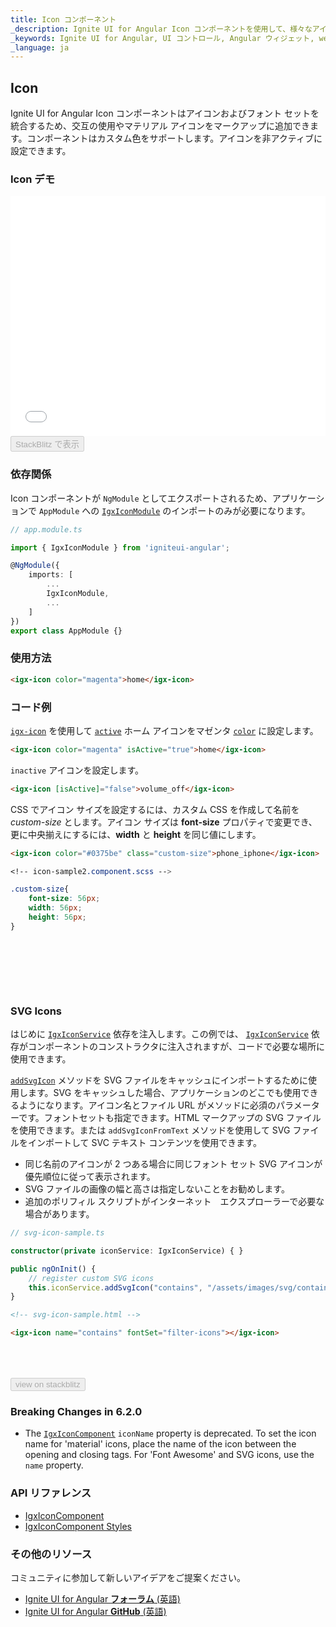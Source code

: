 ```yaml
---
title: Icon コンポーネント
_description: Ignite UI for Angular Icon コンポーネントを使用して、様々なアイコンおよびフォント セットを統合して交互に使用し、カスタム色を定義できます。
_keywords: Ignite UI for Angular, UI コントロール, Angular ウィジェット, web ウィジェット, UI ウィジェット, Angular, ネイティブ Angular コンポーネント スィート, ネイティブ Angular コントロール, ネイティブ Angular コンポーネント ライブラリ, Angular Icon コンポーネント, Angular Icon コントロール
_language: ja
---
```


## Icon

<p class="highlight">Ignite UI for Angular Icon コンポーネントはアイコンおよびフォント セットを統合するため、交互の使用やマテリアル アイコンをマークアップに追加できます。コンポーネントはカスタム色をサポートします。アイコンを非アクティブに設定できます。</p>
<div class="divider"></div>

### Icon デモ

<div class="sample-container loading" style="height: 384px">
    <iframe id="icon-sample-1-iframe" seamless="" width="100%" height="100%" frameborder="0" src="{environment:demosBaseUrl}/data-display/icon-sample-1" onload="onSampleIframeContentLoaded(this);">
</iframe></div>
<div>
    <button data-localize="stackblitz" disabled class="stackblitz-btn"   data-iframe-id="icon-sample-1-iframe" data-demos-base-url="{environment:demosBaseUrl}">                StackBlitz で表示
    </button>
</div>
<div class="divider--half"></div>

### 依存関係

Icon コンポーネントが `NgModule` としてエクスポートされるため、アプリケーションで `AppModule` への [`IgxIconModule`]({environment:angularApiUrl}/classes/igxiconmodule.html) のインポートのみが必要になります。

```typescript
// app.module.ts

import { IgxIconModule } from 'igniteui-angular';

@NgModule({
    imports: [
        ...
        IgxIconModule,
        ...
    ]
})
export class AppModule {}
```

### 使用方法

```html
<igx-icon color="magenta">home</igx-icon>
```

### コード例

[`igx-icon`]({environment:angularApiUrl}/classes/igxiconcomponent.html) を使用して [`active`]({environment:angularApiUrl}/classes/igxiconcomponent.html#active) ホーム アイコンをマゼンタ [`color`]({environment:angularApiUrl}/classes/igxiconcomponent.html#iconcolor) に設定します。

```html
<igx-icon color="magenta" isActive="true">home</igx-icon>
```

`inactive` アイコンを設定します。

```html
<igx-icon [isActive]="false">volume_off</igx-icon>
```

CSS でアイコン サイズを設定するには、カスタム CSS を作成して名前を *custom-size* とします。アイコン サイズは **font-size** プロパティで変更でき、更に中央揃えにするには、**width** と **height** を同じ値にします。
```html
<igx-icon color="#0375be" class="custom-size">phone_iphone</igx-icon>
```
```css
<!-- icon-sample2.component.scss -->

.custom-size{
    font-size: 56px;
    width: 56px;
    height: 56px;
}
```
<div class="sample-container loading" style="height: 80px; width: 300px">
    <iframe id="icon-sample2-iframe" seamless="" width="100%" height="100%" frameborder="0" data-src="{environment:demosBaseUrl}/data-display/icon-sample2" class="lazyload">
</iframe></div>

### SVG Icons

はじめに [`IgxIconService`]({environment:angularApiUrl}/classes/igxiconservice.html) 依存を注入します。この例では、 [`IgxIconService`]({environment:angularApiUrl}/classes/igxiconservice.html) 依存がコンポーネントのコンストラクタに注入されますが、コードで必要な場所に使用できます。

[`addSvgIcon`]({environment:angularApiUrl}/classes/igxiconservice.html#addsvgicon) メソッドを SVG ファイルをキャッシュにインポートするために使用します。SVG をキャッシュした場合、アプリケーションのどこでも使用できるようになります。アイコン名とファイル URL がメソッドに必須のパラメーターです。フォントセットも指定できます。HTML マークアップの SVG ファイルを使用できます。または `addSvgIconFromText` メソッドを使用して SVG ファイルをインポートして SVC テキスト コンテンツを使用できます。

* 同じ名前のアイコンが 2 つある場合に同じフォント セット SVG アイコンが優先順位に従って表示されます。
* SVG ファイルの画像の幅と高さは指定しないことをお勧めします。
* 追加のポリフィル スクリプトがインターネット　エクスプローラーで必要な場合があります。

```typescript
// svg-icon-sample.ts

constructor(private iconService: IgxIconService) { }

public ngOnInit() {
    // register custom SVG icons
    this.iconService.addSvgIcon("contains", "/assets/images/svg/contains.svg", "filter-icons");
}
```

```html
<!-- svg-icon-sample.html -->

<igx-icon name="contains" fontSet="filter-icons"></igx-icon>
```

<div class="sample-container loading" style="height: 50px">
    <iframe id="svg-icon-sample-iframe" seamless="" width="100%" height="100%" frameborder="0" data-src="{environment:demosBaseUrl}/data-display/svg-icon-sample" class="lazyload">
</iframe></div>
<div>
    <button data-localize="stackblitz" disabled class="stackblitz-btn" data-iframe-id="svg-icon-sample-iframe" data-demos-base-url="{environment:demosBaseUrl}">                view on stackblitz
    </button>
</div>

### Breaking Changes in 6.2.0
* The [`IgxIconComponent`]({environment:angularApiUrl}/classes/igxiconcomponent.html) `iconName` property is deprecated. To set the icon name for 'material' icons, place the name of the icon between the opening and closing tags. For 'Font Awesome' and SVG icons, use the `name` property.

### API リファレンス
<div class="divider--half"></div>

* [IgxIconComponent]({environment:angularApiUrl}/classes/igxiconcomponent.html)
* [IgxIconComponent Styles]({environment:sassApiUrl}/index.html#function-igx-icon-theme)

### その他のリソース

<div class="divider--half"></div>
コミュニティに参加して新しいアイデアをご提案ください。

* [Ignite UI for Angular **フォーラム** (英語)](https://www.infragistics.com/community/forums/f/ignite-ui-for-angular)
* [Ignite UI for Angular **GitHub** (英語)](https://github.com/IgniteUI/igniteui-angular)


